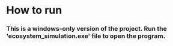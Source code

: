 # How to run
### This is a windows-only version of the project. Run the 'ecosystem_simulation.exe' file to open the program.
